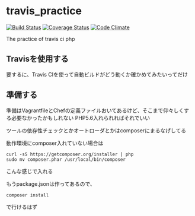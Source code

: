 # travis_practice

[![Build Status](https://travis-ci.org/niisan-tokyo/travis_practice.svg?branch=master)](https://travis-ci.org/niisan-tokyo/travis_practice)
[![Coverage Status](https://coveralls.io/repos/niisan-tokyo/travis_practice/badge.svg?branch=master&service=github)](https://coveralls.io/github/niisan-tokyo/travis_practice?branch=master)
[![Code Climate](https://codeclimate.com/github/niisan-tokyo/travis_practice/badges/gpa.svg)](https://codeclimate.com/github/niisan-tokyo/travis_practice)

The practice of travis ci php 

## Travisを使用する

要するに、Travis CIを使って自動ビルドがどう動くか確かめてみたいってだけ

## 準備する

準備はVagrantfileとChefの定義ファイルおいてあるけど、そこまで仰々しくする必要なかったかもしれない
PHP5.6入れられればそれでいい

ツールの依存性チェックとかオートローダとかはcomposerにまるなげしてる

動作環境にcomposer入れていない場合は

```
curl -sS https://getcomposer.org/installer | php
sudo mv composer.phar /usr/local/bin/composer
```

こんな感じで入れる

もうpackage.jsonは作ってあるので、

```
composer install
```

で行けるはず
